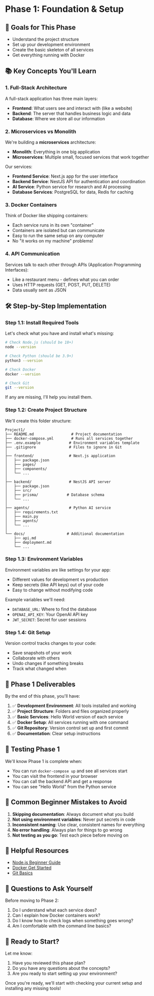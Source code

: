 # Phase 1: Foundation & Setup

## 🎯 Goals for This Phase
- Understand the project structure
- Set up your development environment
- Create the basic skeleton of all services
- Get everything running with Docker

## 📚 Key Concepts You'll Learn

### 1. Full-Stack Architecture
A full-stack application has three main layers:
- **Frontend**: What users see and interact with (like a website)
- **Backend**: The server that handles business logic and data
- **Database**: Where we store all our information

### 2. Microservices vs Monolith
We're building a **microservices** architecture:
- **Monolith**: Everything in one big application
- **Microservices**: Multiple small, focused services that work together

Our services:
- **Frontend Service**: Next.js app for the user interface
- **Backend Service**: NestJS API for authentication and coordination  
- **AI Service**: Python service for research and AI processing
- **Database Services**: PostgreSQL for data, Redis for caching

### 3. Docker Containers
Think of Docker like shipping containers:
- Each service runs in its own "container"
- Containers are isolated but can communicate
- Easy to run the same setup on any computer
- No "it works on my machine" problems!

### 4. API Communication
Services talk to each other through APIs (Application Programming Interfaces):
- Like a restaurant menu - defines what you can order
- Uses HTTP requests (GET, POST, PUT, DELETE)
- Data usually sent as JSON

## 🛠️ Step-by-Step Implementation

### Step 1.1: Install Required Tools

Let's check what you have and install what's missing:

```bash
# Check Node.js (should be 18+)
node --version

# Check Python (should be 3.9+)
python3 --version

# Check Docker
docker --version

# Check Git
git --version
```

If any are missing, I'll help you install them.

### Step 1.2: Create Project Structure

We'll create this folder structure:

```
Project1/
├── README.md                 # Project documentation
├── docker-compose.yml        # Runs all services together
├── .env.example             # Environment variables template
├── .gitignore               # Files to ignore in Git
│
├── frontend/                # Next.js application
│   ├── package.json
│   ├── pages/
│   ├── components/
│   └── ...
│
├── backend/                 # NestJS API server
│   ├── package.json
│   ├── src/
│   ├── prisma/             # Database schema
│   └── ...
│
├── agents/                  # Python AI service
│   ├── requirements.txt
│   ├── main.py
│   ├── agents/
│   └── ...
│
└── docs/                   # Additional documentation
    ├── api.md
    ├── deployment.md
    └── ...
```

### Step 1.3: Environment Variables

Environment variables are like settings for your app:
- Different values for development vs production
- Keep secrets (like API keys) out of your code
- Easy to change without modifying code

Example variables we'll need:
- `DATABASE_URL`: Where to find the database
- `OPENAI_API_KEY`: Your OpenAI API key
- `JWT_SECRET`: Secret for user sessions

### Step 1.4: Git Setup

Version control tracks changes to your code:
- Save snapshots of your work
- Collaborate with others
- Undo changes if something breaks
- Track what changed when

## 🎯 Phase 1 Deliverables

By the end of this phase, you'll have:

1. ✅ **Development Environment**: All tools installed and working
2. ✅ **Project Structure**: Folders and files organized properly
3. ✅ **Basic Services**: Hello World version of each service
4. ✅ **Docker Setup**: All services running with one command
5. ✅ **Git Repository**: Version control set up and first commit
6. ✅ **Documentation**: Clear setup instructions

## 🧪 Testing Phase 1

We'll know Phase 1 is complete when:
- You can run `docker-compose up` and see all services start
- You can visit the frontend in your browser
- You can call the backend API and get a response
- You can see "Hello World" from the Python service

## 🚨 Common Beginner Mistakes to Avoid

1. **Skipping documentation**: Always document what you build
2. **Not using environment variables**: Never put secrets in code
3. **Inconsistent naming**: Use clear, consistent names for everything
4. **No error handling**: Always plan for things to go wrong
5. **Not testing as you go**: Test each piece before moving on

## 📖 Helpful Resources

- [Node.js Beginner Guide](https://nodejs.dev/learn)
- [Docker Get Started](https://docs.docker.com/get-started/)
- [Git Basics](https://git-scm.com/book/en/v2/Getting-Started-Git-Basics)

## 🤔 Questions to Ask Yourself

Before moving to Phase 2:
1. Do I understand what each service does?
2. Can I explain how Docker containers work?
3. Do I know how to check logs when something goes wrong?
4. Am I comfortable with the command line basics?

## 🎉 Ready to Start?

Let me know:
1. Have you reviewed this phase plan?
2. Do you have any questions about the concepts?
3. Are you ready to start setting up your environment?

Once you're ready, we'll start with checking your current setup and installing any missing tools!